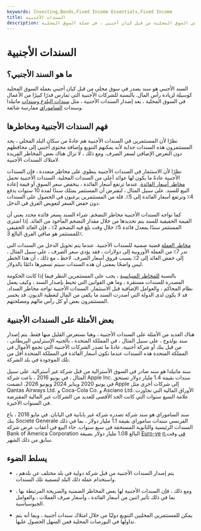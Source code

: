 ```yaml
---
keywords: Investing,Bonds,Fixed Income Essentials,Fixed Income
title: السندات الأجنبية
description: السند الأجنبي هو السند الذي يتم إصداره في السوق المحلية من قبل كيان أجنبي ، في عملة السوق المحلية.
---
```


# السندات الأجنبية
## ما هو السند الأجنبي؟

السند الأجنبي هو سند يصدر في سوق محلي من قبل كيان أجنبي بعملة السوق المحلية كوسيلة لزيادة رأس المال. بالنسبة للشركات الأجنبية التي تمارس قدرًا كبيرًا من الأعمال في السوق المحلية ، يعد إصدار السندات الأجنبية ، مثل [سندات البلدغ وسندات](/bulldogbond) ماتيلدا وسندات [الساموراي](/samuraibond) ممارسة شائعة.

## فهم السندات الأجنبية ومخاطرها

نظرًا لأن المستثمرين في السندات الأجنبية هم عادةً من سكان البلد المحلي ، يجد المستثمرون هذه السندات جذابة لأنه يمكنهم التنويع وإضافة محتوى أجنبي إلى محافظهم دون التعرض الإضافي لسعر الصرف. ومع ذلك ، لا تزال هناك بعض المخاطر الفريدة لامتلاك السندات الأجنبية.

نظرًا لأن الاستثمار في السندات الأجنبية ينطوي على مخاطر متعددة ، فإن السندات الأجنبية عادةً ما يكون لها عوائد أعلى من السندات المحلية. السندات الأجنبية تحمل [مخاطر أسعار الفائدة](/interestraterisk). عندما ترتفع أسعار الفائدة ، ينخفض سعر السوق أو قيمة إعادة البيع للسند. على سبيل المثال ، لنفترض أن المستثمر يمتلك سندًا لمدة 10 سنوات يدفع 4٪ وترتفع أسعار الفائدة إلى 5٪. قلة من المستثمرين يرغبون في الحصول على السندات دون خفض السعر لتعويض الفرق في الدخل.

كما تواجه السندات الأجنبية مخاطر التضخم. شراء السند بسعر فائدة محدد يعني أن القيمة الحقيقية للسند يتم تحديدها من خلال مقدار التضخم المأخوذ من العائد. إذا اشترى المستثمر سندًا بمعدل فائدة 5٪ خلال وقت بلغ فيه التضخم 2٪ ، فإن العائد الحقيقي للمستثمر هو صافي الفرق البالغ 3٪.

[مخاطر العملة](/currencyrisk) قضية ضمنية للسندات الأجنبية. عندما يتم تحويل الدخل من السندات التي تدر 7٪ من العملة الأوروبية إلى دولارات ، فقد يؤدي سعر الصرف ، على سبيل المثال ، إلى خفض العائد إلى 2٪ بسبب فروق أسعار الصرف. لاحظ ، مع ذلك ، أن هذا الخطر ليس واضحًا بمعنى أن هذه السندات سيتم تسعيرها دائمًا بالدولار.

بالنسبة [للمخاطر السياسية](/politicalrisk) ، يجب على المستثمرين النظر فيما إذا كانت الحكومة المصدرة للسندات مستقرة ، وما هي القوانين التي تحيط بإصدار السند ، وكيف يعمل نظام المحاكم ، والعوامل الإضافية قبل الاستثمار. السندات الأجنبية تواجه مخاطر السداد. قد لا يكون لدى الدولة التي أصدرت السند ما يكفي من المال لتغطية الديون. قد يخسر المستثمرون بعض أو كل رأس مالهم ومصلحتهم.

## بعض الأمثلة على السندات الأجنبية

هناك العديد من الأمثلة على السندات الأجنبية ، وهنا نستعرض القليل منها فقط. يتم إصدار سند بولدوج ، على سبيل المثال ، في المملكة المتحدة ، بالجنيه الإسترليني البريطاني ، من قبل بنك أو شركة أجنبية. عادةً ما تصدر الشركات الأجنبية التي تجمع الأموال في المملكة المتحدة هذه السندات عندما تكون أسعار الفائدة في المملكة المتحدة أقل من تلك الموجودة في بلد الشركة.

سند ماتيلدا هو سند صادر في السوق الأسترالية من قبل شركة غير أسترالية. على سبيل المثال ، في يونيو 2016 ، باعت شركة Apple Inc. سندات بقيمة 1.4 مليار دولار تستحق في يونيو 2020 ويناير 2024 ويونيو 2026. انضمت Apple إلى شركات أخرى مثل Qantas Airways Ltd. و Coca-Cola Co. و Asciano Ltd. الأوراق المالية التي تجاوزت علامة السبع سنوات التي كانت الحد الأقصى للعديد من الشركات غير المالية المقترضة في السنوات الأخيرة.

سند الساموراي هو سند شركة تصدره شركة غير يابانية في اليابان. في مايو 2016 ، باع بنك Societe Generale الفرنسي سندات ساموراي بقيمة 1.1 مليار دولار ، بما في ذلك السندات الرئيسية والثانوية المستحقة في سبع سنوات. جاء البيع في أعقاب عرض شركة Bank of America Corporation البالغ 1.08 مليار دولار بصيغة [Euro-ye](/euroyenbond) [n في](/euroyenbond) وقت سابق من ذلك الشهر.

## يسلط الضوء

- يتم إصدار السندات الأجنبية من قبل شركة دولية في بلد مختلف عن بلدهم ، واستخدام عملة ذلك البلد لتسمية تلك السندات.

- ومع ذلك ، فإن السندات الأجنبية لها بعض المخاطر الضمنية والصريحة المرتبطة بها ، بما في ذلك تأثير اثنين من أسعار الفائدة ، وأسعار صرف العملات ، والعوامل الجيوسياسية.

- يمكن للمستثمرين المحليين التنويع دوليًا من خلال امتلاك سندات أجنبية ، وبما أنه يتم تداولها في البورصات المحلية فمن السهل الحصول عليها.

